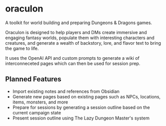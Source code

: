 # oraculon
A toolkit for world building and preparing Dungeons &amp; Dragons games.

Oraculon is designed to help players and DMs create immersive and engaging fantasy worlds, populate them with interesting characters and creatures, and generate a wealth of backstory, lore, and flavor text to bring the game to life.

It uses the OpenAI API and custom prompts to generate a wiki of interconneceted pages which can then be used for session prep.

## Planned Features

- Import existing notes and references from Obsidian
- Generate new pages based on existing pages such as NPCs, locations, items, monsters, and more
- Prepare for sessions by generating a session outline based on the current campaign state
- Present session outline using The Lazy Dungeon Master's system